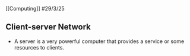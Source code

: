 [[Computing]]
#29/3/25
## Client-server Network
- A server is a very powerful computer that provides a service or some resources to clients.